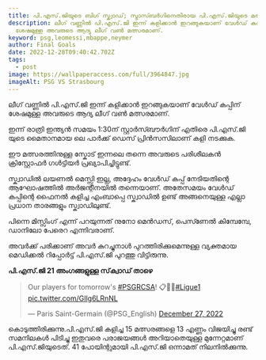 ```yaml
---
title: പി.എസ്.ജിയുടെ ബിഗ് സ്ക്വാഡ്; സ്ട്രാസ്ബർഗിനെതിരായ പി.എസ്.ജിയുടെ മത്സരം
description: ലീഗ് വണ്ണില്‍ പി.എസ്.ജി ഇന്ന് കളിക്കാൻ ഇറങ്ങുകയാണ് വേൾഡ് കപ്പിന്
  ശേഷമുള്ള അവരുടെ ആദ്യ ലീഗ് വൺ മത്സരമാണ്.
keyword: psg,leomessi,mbappe,neymer
author: Final Goals
date: 2022-12-28T09:40:42.702Z
tags:
  - post
image: https://wallpaperaccess.com/full/3964847.jpg
imageAlt: PSG VS Strasbourg
---
```

ലീഗ് വണ്ണില്‍ പി.എസ്.ജി ഇന്ന് കളിക്കാൻ ഇറങ്ങുകയാണ് വേൾഡ് കപ്പിന് ശേഷമുള്ള അവരുടെ ആദ്യ ലീഗ് വൺ മത്സരമാണ്.

ഇന്ന് രാത്രി ഇന്ത്യൻ സമയം 1:30ന്  സ്റ്റാർസ്ബൗർഗിന് എതിരെ പി.എസ്.ജി യുടെ മൈതാനമായ ലെ പാർക്ക് ഡെസ് പ്രിൻസസിലാണ് കളി നടക്കുക.


ഈ മത്സരത്തിനുള്ള സ്കോട് ഇന്നലെ തന്നെ അവരുടെ പരിശീലകൻ ക്രിസ്റ്റോഫർ ഗൾട്ടിയർ പ്രഖ്യാപിച്ചിട്ടുണ്ട്.


സ്ക്വാഡിൽ ലയണൽ മെസ്സി ഇല്ല, അദ്ദേഹം വേൾഡ് കപ്പ് നേടിയതിന്റെ ആഘോഷത്തിൽ അർജന്റീനയിൽ തന്നെയാണ്.
അതേസമയം വേൾഡ് കപ്പിന്റെ ഫൈനൽ കളിച്ച എംബാപ്പെ സ്ക്വാഡിൽ ഉണ്ട് അങ്ങനെയുള്ള എല്ലാ പ്രധാന താരങ്ങളും സ്ക്വാഡിലുണ്ട്. 

പിന്നെ മിസ്സിംഗ് എന്ന് പറയുന്നത് നുനോ മെൻഡസ്, പെസ്ണേൽ കിമ്പേമ്പേ, ഡാനിലോ പേരെറ എന്നിവരാണ്.


അവർക്ക് പരിക്കാണ് അവർ കുറച്ചുനാൾ പുറത്തിരിക്കുമെന്നുള്ള വ്യക്തമായ മെഡിക്കൽ റിപ്പോർട്ട് പി.എസ്.ജി പുറത്തു വിട്ടിരുന്നു.


**പി.എസ്.ജി 21 അംഗങ്ങളുള്ള സ്‌ക്വാഡ് താഴെ** 

<blockquote class="twitter-tweet"><p lang="en" dir="ltr">Our players for tomorrow&#39;s <a href="https://twitter.com/hashtag/PSGRCSA?src=hash&amp;ref_src=twsrc%5Etfw">#PSGRCSA</a>! 📋🔴🔵<a href="https://twitter.com/hashtag/Ligue1?src=hash&amp;ref_src=twsrc%5Etfw">#Ligue1</a> <a href="https://t.co/GIlg6LRnNL">pic.twitter.com/GIlg6LRnNL</a></p>&mdash; Paris Saint-Germain (@PSG_English) <a href="https://twitter.com/PSG_English/status/1607863146273800193?ref_src=twsrc%5Etfw">December 27, 2022</a></blockquote> <script async src="https://platform.twitter.com/widgets.js" charset="utf-8"></script>



കൊടുത്തിരിക്കുന്നു.പി.എസ്.ജി കളിച്ച 15 മത്സരങ്ങളെ 13 എണ്ണം വിജയിച്ചു രണ്ട് സമനിലകൾ പിടിച്ചു ഇതുവരെ പരാജയങ്ങൾ അറിയാതെയുള്ള മുന്നേറ്റമാണ് പി.എസ്.ജിയുടെത്.
41 പോയിന്റുമായി പി.എസ്.ജി ഒന്നാമത് നിലനിൽക്കുന്നു.